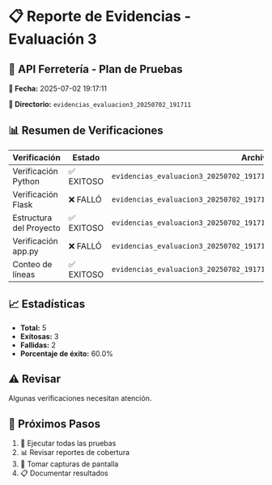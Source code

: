 # 📋 Reporte de Evidencias - Evaluación 3

## 🎯 API Ferretería - Plan de Pruebas

**📅 Fecha:** 2025-07-02 19:17:11

**📁 Directorio:** `evidencias_evaluacion3_20250702_191711`

## 📊 Resumen de Verificaciones

| Verificación | Estado | Archivo |
|--------------|--------|----------|
| Verificación Python | ✅ EXITOSO | `evidencias_evaluacion3_20250702_191711/logs/01_version_python.log` |
| Verificación Flask | ❌ FALLÓ | `evidencias_evaluacion3_20250702_191711/logs/02_verificacion_flask.log` |
| Estructura del Proyecto | ✅ EXITOSO | `evidencias_evaluacion3_20250702_191711/logs/03_estructura_proyecto.log` |
| Verificación app.py | ❌ FALLÓ | `evidencias_evaluacion3_20250702_191711/logs/04_verificacion_app.log` |
| Conteo de líneas | ✅ EXITOSO | `evidencias_evaluacion3_20250702_191711/logs/05_conteo_lineas.log` |

## 📈 Estadísticas

- **Total:** 5
- **Exitosas:** 3
- **Fallidas:** 2
- **Porcentaje de éxito:** 60.0%

## ⚠️ Revisar

Algunas verificaciones necesitan atención.

## 📝 Próximos Pasos

1. 🧪 Ejecutar todas las pruebas
2. 📊 Revisar reportes de cobertura
3. 📸 Tomar capturas de pantalla
4. 📋 Documentar resultados

